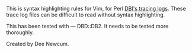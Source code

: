 This is syntax highlighting rules for Vim, for Perl [DBI's tracing logs](https://metacpan.org/pod/DBI#TRACING). These trace log files can be difficult to read without syntax highlighting.

This has been tested with — DBD::DB2. It needs to be tested more thoroughly.

Created by Dee Newcum.

